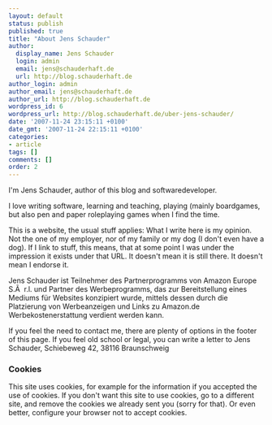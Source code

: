 ```yaml
---
layout: default
status: publish
published: true
title: "About Jens Schauder"
author:
  display_name: Jens Schauder
  login: admin
  email: jens@schauderhaft.de
  url: http://blog.schauderhaft.de
author_login: admin
author_email: jens@schauderhaft.de
author_url: http://blog.schauderhaft.de
wordpress_id: 6
wordpress_url: http://blog.schauderhaft.de/uber-jens-schauder/
date: '2007-11-24 23:15:11 +0100'
date_gmt: '2007-11-24 22:15:11 +0100'
categories:
- article
tags: []
comments: []
order: 2
---
```


I'm Jens Schauder, author of this blog and softwaredeveloper.

I love writing software, learning and teaching, playing (mainly boardgames, but also pen and paper
roleplaying games when I find the time.

This is a website, the usual stuff applies: What I write here is my opinion.
Not the one of my employer, nor of my family or my dog (I don't even have a dog). If I link to stuff, this means,
that at some point I was under the impression it exists under that URL. It doesn't
mean it is still there. It doesn't mean I endorse it.

Jens Schauder ist Teilnehmer des Partnerprogramms von Amazon Europe S.&Atilde;&nbsp; r.l. und
Partner des Werbeprogramms, das zur Bereitstellung eines Mediums für Websites
konzipiert wurde, mittels dessen durch die Platzierung von Werbeanzeigen und Links zu Amazon.de
Werbekostenerstattung verdient werden kann.

If you feel the need to contact me, there are plenty of options in the footer of this page.
If you feel old school or legal, you can write a letter to Jens Schauder, Schiebeweg 42,
38116 Braunschweig

### <a name="cookies"></a>Cookies

This site uses cookies, for example for the information if you accepted the use of cookies.
If you don't want this site to use cookies, go to a different site, and remove the cookies we
already sent you (sorry for that). Or even better, configure your browser not to
accept cookies.